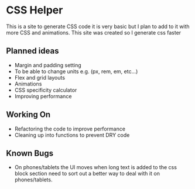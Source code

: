 # CSS Helper
This is a site to generate CSS code it is very basic but I plan to add to it with more CSS and animations. 
This site was created so I generate css faster  

## Planned ideas
- Margin and padding setting
- To be able to change units e.g. (px, rem, em, etc...)
- Flex and grid layouts
- Animations
- CSS specificity calculator
- Improving performance

## Working On
- Refactoring the code to improve performance
- Cleaning up into functions to prevent DRY code 

## Known Bugs

- On phones/tablets the UI moves when long text is added to the css block section need to sort out a better way to deal with it on phones/tablets.
